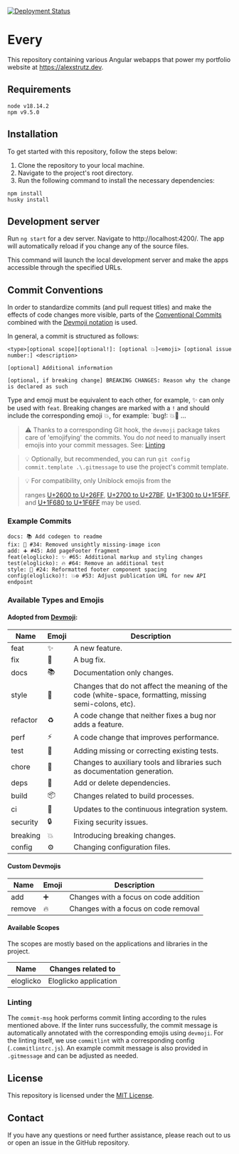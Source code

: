 [![Deployment Status](https://api.netlify.com/api/v1/badges/3eaba9d6-c656-4963-a370-04b01e27b741/deploy-status)](https://app.netlify.com/sites/lovely-test/deploys)

# Every

This repository containing various Angular webapps that power my portfolio website at
https://alexstrutz.dev. 

## Requirements

```
node v18.14.2
npm v9.5.0
```

## Installation

To get started with this repository, follow the steps below:

1. Clone the repository to your local machine.
2. Navigate to the project's root directory.
3. Run the following command to install the necessary dependencies:

```shell
npm install
husky install
```

## Development server

Run `ng start` for a dev server. Navigate to http://localhost:4200/. The app will automatically reload if you
change any of the source files.

This command will launch the local development server and make the apps accessible through the specified URLs.

## Commit Conventions

In order to standardize commits (and pull request titles) and make the effects of code changes more visible, parts of
the [Conventional Commits](https://www.conventionalcommits.org/en/v1.0.0/) combined with
the [Devmoji notation](https://github.com/folke/devmoji) is used.

In general, a commit is structured as follows:

    <type>[optional scope][optional!]: [optional 💥]<emoji> [optional issue number:] <description>

    [optional] Additional information

    [optional, if breaking change] BREAKING CHANGES: Reason why the change is declared as such

Type and emoji must be equivalent to each other, for example, ✨ can only be used with `feat`. Breaking changes are
marked with a `!` and should include the corresponding emoji 💥, for example: `bug!: 💥🐛 ...

> ⚠ Thanks to a corresponding Git hook, the `devmoji` package takes care of 'emojifying' the commits. You do _not_ need
> to manually insert emojis into your commit messages. See: [Linting](#linting)

> 💡 Optionally, but recommended, you can run `git config commit.template .\.gitmessage` to use the project's commit
> template.

> 💡 For compatibility, only Uniblock emojis from the
>
> ranges [U+2600 to U+26FF](https://de.wikipedia.org/wiki/Unicodeblock_Verschiedene_Symbole), [U+2700 to U+27BF](https://de.wikipedia.org/wiki/Unicodeblock_Dingbats), [U+1F300 to U+1F5FF](https://de.wikipedia.org/wiki/Unicodeblock_Verschiedene_piktografische_Symbole),
> and [U+1F680 to U+1F6FF](https://de.wikipedia.org/wiki/Unicodeblock_Verkehrs-_und_Kartensymbole) may be used.

### Example Commits

```
docs: 📚 Add codegen to readme
fix: 🐛 #34: Removed unsightly missing-image icon
add: ➕ #45: Add pageFooter fragment
feat(eloglicko): ✨ #65: Additional markup and styling changes
test(eloglicko): 🔥 #64: Remove an additional test
style: 🎨 #24: Reformatted footer component spacing
config(eloglicko)!: 💥⚙️ #53: Adjust publication URL for new API endpoint
```

### Available Types and Emojis

#### Adopted from [Devmoji](https://github.com/folke/devmoji#default-devmoji-reference):

| Name     | Emoji | Description                                                                                             |
| -------- | ----- | ------------------------------------------------------------------------------------------------------- |
| feat     | ✨    | A new feature.                                                                                          |
| fix      | 🐛    | A bug fix.                                                                                              |
| docs     | 📚    | Documentation only changes.                                                                             |
| style    | 🎨    | Changes that do not affect the meaning of the code (white-space, formatting, missing semi-colons, etc). |
| refactor | ♻️    | A code change that neither fixes a bug nor adds a feature.                                              |
| perf     | ⚡    | A code change that improves performance.                                                                |
| test     | 🚨    | Adding missing or correcting existing tests.                                                            |
| chore    | 🔧    | Changes to auxiliary tools and libraries such as documentation generation.                              |
| deps     | 🔗    | Add or delete dependencies.                                                                             |
| build    | 📦    | Changes related to build processes.                                                                     |
| ci       | 👷    | Updates to the continuous integration system.                                                           |
| security | 🔒    | Fixing security issues.                                                                                 |
| breaking | 💥    | Introducing breaking changes.                                                                           |
| config   | ⚙️    | Changing configuration files.                                                                           |

#### Custom Devmojis

| Name   | Emoji | Description                           |
| ------ | ----- | ------------------------------------- |
| add    | ➕    | Changes with a focus on code addition |
| remove | 🔥    | Changes with a focus on code removal  |

#### Available Scopes

The scopes are mostly based on the applications and libraries in the project.

| Name      | Changes related to    |
| --------- | --------------------- |
| eloglicko | Eloglicko application |

### Linting

The `commit-msg` hook performs commit linting according to the rules mentioned above. If the linter runs successfully,
the commit message is automatically annotated with the corresponding emojis using `devmoji`. For the linting itself, we
use `commitlint` with a corresponding config (`.commitlintrc.js`). An example commit message is also provided
in `.gitmessage` and can be adjusted as needed.

## License

This repository is licensed under the [MIT License](LICENSE).

## Contact

If you have any questions or need further assistance, please reach out to us or open an issue in the GitHub repository.
